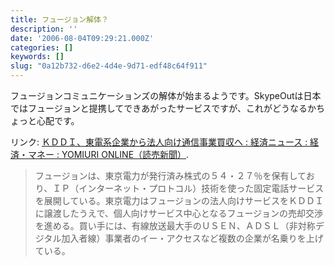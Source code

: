 ```yaml
---
title: フュージョン解体？
description: ''
date: '2006-08-04T09:29:21.000Z'
categories: []
keywords: []
slug: "0a12b732-d6e2-4d4e-9d71-edf48c64f911"
---
```

フュージョンコミュニケーションズの解体が始まるようです。SkypeOutは日本ではフュージョンと提携してできあがったサービスですが、これがどうなるかちょっと心配です。

リンク: [ＫＤＤＩ、東電系企業から法人向け通信事業買収へ : 経済ニュース : 経済・マネー : YOMIURI ONLINE（読売新聞）](http://www.yomiuri.co.jp/atmoney/news/20060803i305.htm?from=main3 "ＫＤＤＩ、東電系企業から法人向け通信事業買収へ : 経済ニュース : 経済・マネー : YOMIURI ONLINE（読売新聞）").

> フュージョンは、東京電力が発行済み株式の５４・２７％を保有しており、ＩＰ（インターネット・プロトコル）技術を使った固定電話サービスを展開している。東京電力はフュージョンの法人向けサービスをＫＤＤＩに譲渡したうえで、個人向けサービス中心となるフュージョンの売却交渉を進める。買い手には、有線放送最大手のＵＳＥＮ、ＡＤＳＬ（非対称デジタル加入者線）事業者のイー・アクセスなど複数の企業が名乗りを上げている。